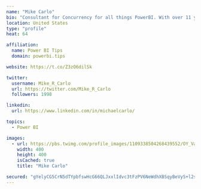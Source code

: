 ```yaml
---
name: "Mike Carlo"
bio: "Consultant for Concurrency for all things PowerBI. With over 11 years of data experience I'm making waves by deploying PowerBI into local Milwaukee Companies."
location: United States
type: "profile"
heat: 64

affiliation:
  name: Power BI Tips
  domain: powerbi.tips

website: https://t.co/Z3zO6dilSk

twitter:
  username: Mike_R_Carlo
  url: https://twitter.com/Mike_R_Carlo
  followers: 1998

linkedin:
  url: https://www.linkedin.com/in/michaelcarlo/

topics:
  - Power BI

images:
  - url: https://pbs.twimg.com/profile_images/1109338504268439552/OY_Va867_400x400.jpg
    width: 400
    height: 400
    isCached: true
    title: "Mike Carlo"

secured: "gYelyCG5CrN5dTYpbfswHcG66QLJxxlIdvc3tFzPV6NeWdhXBSqyBeVyS+l2szoTmXCAseTE7mcjv1KFF+cYZwZMH1FAVt3CBbHrEcLuPtxkRBBGV1Crr27I6EMqhv6sE1nrQQi7FGUuCjevNjRxYk44FT9UKJxWd7yhYDehuA1UyH1exR2BXseE5rHZrEO04B77q9nnQf4aD4XsbNDxXkZu+XifGJbrS/JyHZV2n+ghG3m2Xesgeq7wePdZIrPBFSAADT6KFxMAu1DKm/8nB6hgpUqL92fOdNpwfgfD5HxHGtRFPohIawyjrKoCu+5+Otk8/sQkOpCYNouc3c0VA9waJqvx//1NSGa/goDVSdgtXXWkzAYK/vvqLFGd61OqRv885orteGuwMgu8wYQTl05RpgB6v0T7DMJlFQGapkU=;/Id78ZQ8ZfVNPD5UyL7w1Q=="
---
```



